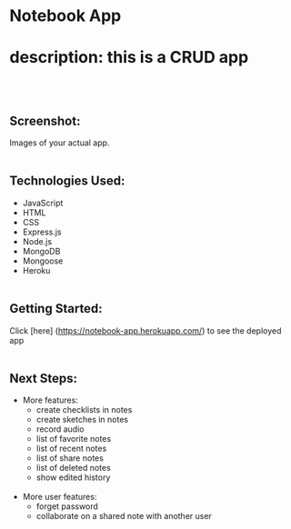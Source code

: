 # **Notebook App**

# description: this is a CRUD app
<br><br>

## Screenshot:
Images of your actual app.
<br><br>

## Technologies Used:
* JavaScript
* HTML
* CSS
* Express.js
* Node.js
* MongoDB
* Mongoose
* Heroku
<br><br>

## Getting Started: 
Click [here] (https://notebook-app.herokuapp.com/) to see the deployed app
<br><br>

## Next Steps:
* More features: 
  * create checklists in notes
  * create sketches in notes
  * record audio
  * list of favorite notes 
  * list of recent notes
  * list of share notes
  * list of deleted notes
  * show edited history 
  <br><br>
 * More user features: 
   * forget password
   * collaborate on a shared note with another user
   
